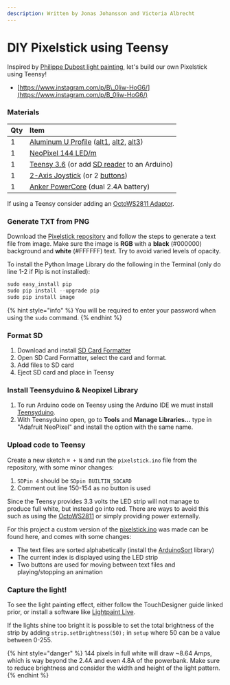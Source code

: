 ```yaml
---
description: Written by Jonas Johansson and Victoria Albrecht
---
```


# DIY Pixelstick using Teensy

Inspired by [Philippe Dubost light painting](https://www.youtube.com/watch?v=Hau4WGgDPHA), let's build our own Pixelstick using Teensy!

* [https://www.instagram.com/p/B\_0liw-HoG6/](https://www.instagram.com/p/B_0liw-HoG6/)

### Materials

| Qty | Item |
| :--- | :--- |
| 1 | [Aluminum U Profile](https://www.xcen.se/aluprofil-uprofil-hog-alu) \([alt1](https://www.kjell.com/se/produkter/hem-kontor-fritid/belysning/led-lister/nextec/nextec-aluminiumprofil-utanpaliggande-for-led-lister-p36321), [alt2,](https://www.ebay.com/itm/1-10m-LED-Aluminium-Profil-Abdeckung-Clips-Endkappen-Alu-Schiene/231960996121) [alt3](https://www.led-tejp.se/aluprofil-uprofil-lag)\) |
| 1 | [NeoPixel 144 LED/m](https://www.adafruit.com/product/1506) |
| 1 | [Teensy 3.6](https://www.pjrc.com/store/teensy36.html) \(or add [SD reader](https://www.adafruit.com/product/254) to an Arduino\) |
| 1 | [2-Axis Joystick](https://www.adafruit.com/product/444) \(or 2 [buttons](https://www.adafruit.com/product/1119)\) |
| 1 | [Anker PowerCore](https://www.anker.com/products/variant/powercore-20100/A1271012) \(dual 2.4A battery\) |

If using a Teensy consider adding an [OctoWS2811 Adaptor](https://www.pjrc.com/store/octo28_adaptor.html).

### Generate TXT from PNG

Download the [Pixelstick repository](https://github.com/LucasBerbesson/pixelstick) and follow the steps to generate a text file from image. Make sure the image is **RGB** with a **black** \(\#000000\) background and **white** \(\#FFFFFF\) text. Try to avoid varied levels of opacity.

To install the Python Image Library do the following in the Terminal \(only do line 1-2 if Pip is not installed\):

```python
sudo easy_install pip
sudo pip install --upgrade pip
sudo pip install image
```

{% hint style="info" %}
You will be required to enter your password when using the `sudo` command.
{% endhint %}

### Format SD

1. Download and install [SD Card Formatter](https://www.sdcard.org/downloads/formatter/)
2. Open SD Card Formatter, select the card and format.
3. Add files to SD card
4. Eject SD card and place in Teensy

### Install Teensyduino & Neopixel Library

1. To run Arduino code on Teensy using the Arduino IDE we must install [Teensyduino](https://www.pjrc.com/teensy/td_download.html).
2. With Teensyduino open, go to **Tools** and **Manage Libraries…** type in "Adafruit NeoPixel" and install the option with the same name.

### Upload code to Teensy

Create a new sketch `⌘ + N` and run the `pixelstick.ino` file from the repository, with some minor changes:

1. `SDPin 4` should be `SDpin BUILTIN_SDCARD` 
2. Comment out line 150-154 as no button is used

Since the Teensy provides 3.3 volts the LED strip will not manage to produce full white, but instead go into red. There are ways to avoid this such as using the [OctoWS2811](https://www.pjrc.com/teensy/td_libs_OctoWS2811.html) or simply providing power externally.

For this project a custom version of the [pixelstick.ino](https://github.com/jonasjohansson/pixelstick) was made can be found here, and comes with some changes:

* The text files are sorted alphabetically \(install the [ArduinoSort](https://github.com/emilv/ArduinoSort) library\)
* The current index is displayed using the LED strip
* Two buttons are used for moving between text files and playing/stopping an animation

### Capture the light!

To see the light painting effect, either follow the TouchDesigner guide linked prior, or install a software like [Lightpaint Live](https://lightpaintlive.com/).

If the lights shine too bright it is possible to set the total brightness of the strip by adding `strip.setBrightness(50);` in `setup` where 50 can be a value between 0-255.

{% hint style="danger" %}
144 pixels in full white will draw ~8.64 Amps, which is way beyond the 2.4A and even 4.8A of the powerbank. Make sure to reduce brightness and consider the width and height of the light pattern.
{% endhint %}

